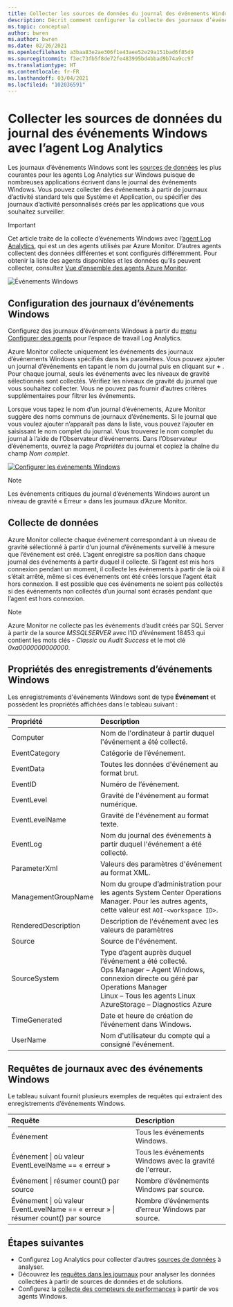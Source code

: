```yaml
---
title: Collecter les sources de données du journal des événements Windows avec l’agent Log Analytics dans Azure Monitor
description: Décrit comment configurer la collecte des journaux d’événements Windows et par Azure Monitor et les détails des enregistrements créés.
ms.topic: conceptual
author: bwren
ms.author: bwren
ms.date: 02/26/2021
ms.openlocfilehash: a3baa83e2ae306f1e43aee52e29a151bad6f85d9
ms.sourcegitcommit: f3ec73fb5f8de72fe483995bd4bbad9b74a9cc9f
ms.translationtype: HT
ms.contentlocale: fr-FR
ms.lasthandoff: 03/04/2021
ms.locfileid: "102036591"
---
```

# <a name="collect-windows-event-log-data-sources-with-log-analytics-agent"></a>Collecter les sources de données du journal des événements Windows avec l’agent Log Analytics
Les journaux d’événements Windows sont les [sources de données](../agents/agent-data-sources.md) les plus courantes pour les agents Log Analytics sur Windows puisque de nombreuses applications écrivent dans le journal des événements Windows.  Vous pouvez collecter des événements à partir de journaux d’activité standard tels que Système et Application, ou spécifier des journaux d’activité personnalisés créés par les applications que vous souhaitez surveiller.

> [!IMPORTANT]
> Cet article traite de la collecte d’événements Windows avec l’[agent Log Analytics](./log-analytics-agent.md), qui est un des agents utilisés par Azure Monitor. D’autres agents collectent des données différentes et sont configurés différemment. Pour obtenir la liste des agents disponibles et les données qu’ils peuvent collecter, consultez [Vue d’ensemble des agents Azure Monitor](../agents/agents-overview.md).

![Événements Windows](media/data-sources-windows-events/overview.png)     

## <a name="configuring-windows-event-logs"></a>Configuration des journaux d’événements Windows
Configurez des journaux d’événements Windows à partir du [menu Configurer des agents](../agents/agent-data-sources.md#configuring-data-sources) pour l’espace de travail Log Analytics.

Azure Monitor collecte uniquement les événements des journaux d’événements Windows spécifiés dans les paramètres.  Vous pouvez ajouter un journal d’événements en tapant le nom du journal puis en cliquant sur **+** .  Pour chaque journal, seuls les événements avec les niveaux de gravité sélectionnés sont collectés.  Vérifiez les niveaux de gravité du journal que vous souhaitez collecter.  Vous ne pouvez pas fournir d’autres critères supplémentaires pour filtrer les événements.

Lorsque vous tapez le nom d’un journal d’événements, Azure Monitor suggère des noms communs de journaux d’événements. Si le journal que vous voulez ajouter n’apparaît pas dans la liste, vous pouvez l’ajouter en saisissant le nom complet du journal. Vous trouverez le nom complet du journal à l’aide de l’Observateur d’événements. Dans l’Observateur d’événements, ouvrez la page *Propriétés* du journal et copiez la chaîne du champ *Nom complet*.

[![Configurer les événements Windows](media/data-sources-windows-events/configure.png)](media/data-sources-windows-events/configure.png#lightbox)

> [!NOTE]
> Les événements critiques du journal d’événements Windows auront un niveau de gravité « Erreur » dans les journaux d’Azure Monitor.

## <a name="data-collection"></a>Collecte de données
Azure Monitor collecte chaque événement correspondant à un niveau de gravité sélectionné à partir d’un journal d’événements surveillé à mesure que l’événement est créé.  L’agent enregistre sa position dans chaque journal des événements à partir duquel il collecte.  Si l’agent est mis hors connexion pendant un moment, il collecte les événements à partir de là où il s’était arrêté, même si ces événements ont été créés lorsque l’agent était hors connexion.  Il est possible que ces événements ne soient pas collectés si des événements non collectés d’un journal sont écrasés pendant que l’agent est hors connexion.

>[!NOTE]
>Azure Monitor ne collecte pas les événements d’audit créés par SQL Server à partir de la source *MSSQLSERVER* avec l’ID d’événement 18453 qui contient les mots clés - *Classic* ou *Audit Success* et le mot clé *0xa0000000000000*.
>

## <a name="windows-event-records-properties"></a>Propriétés des enregistrements d’événements Windows
Les enregistrements d'événements Windows sont de type **Événement** et possèdent les propriétés affichées dans le tableau suivant :

| Propriété | Description |
|:--- |:--- |
| Computer |Nom de l'ordinateur à partir duquel l'événement a été collecté. |
| EventCategory |Catégorie de l’événement. |
| EventData |Toutes les données d'événement au format brut. |
| EventID |Numéro de l’événement. |
| EventLevel |Gravité de l'événement au format numérique. |
| EventLevelName |Gravité de l'événement au format texte. |
| EventLog |Nom du journal des événements à partir duquel l'événement a été collecté. |
| ParameterXml |Valeurs des paramètres d'événement au format XML. |
| ManagementGroupName |Nom du groupe d’administration pour les agents System Center Operations Manager.  Pour les autres agents, cette valeur est `AOI-<workspace ID>`. |
| RenderedDescription |Description de l'événement avec les valeurs de paramètres |
| Source |Source de l'événement. |
| SourceSystem |Type d’agent auprès duquel l’événement a été collecté. <br> Ops Manager – Agent Windows, connexion directe ou géré par Operations Manager <br> Linux – Tous les agents Linux  <br> AzureStorage – Diagnostics Azure |
| TimeGenerated |Date et heure de création de l’événement dans Windows. |
| UserName |Nom d'utilisateur du compte qui a consigné l'événement. |

## <a name="log-queries-with-windows-events"></a>Requêtes de journaux avec des événements Windows
Le tableau suivant fournit plusieurs exemples de requêtes qui extraient des enregistrements d’événements Windows.

| Requête | Description |
|:---|:---|
| Événement |Tous les événements Windows. |
| Événement &#124; où valeur EventLevelName == « erreur » |Tous les événements Windows avec la gravité de l'erreur. |
| Événement &#124; résumer count() par source |Nombre d’événements Windows par source. |
| Événement &#124; où valeur EventLevelName == « erreur » &#124; résumer count() par source |Nombre d’événements d’erreur Windows par source. |


## <a name="next-steps"></a>Étapes suivantes
* Configurez Log Analytics pour collecter d’autres [sources de données](../agents/agent-data-sources.md) à analyser.
* Découvrez les [requêtes dans les journaux](../logs/log-query-overview.md) pour analyser les données collectées à partir de sources de données et de solutions.  
* Configurez la [collecte des compteurs de performances](data-sources-performance-counters.md) à partir de vos agents Windows.
